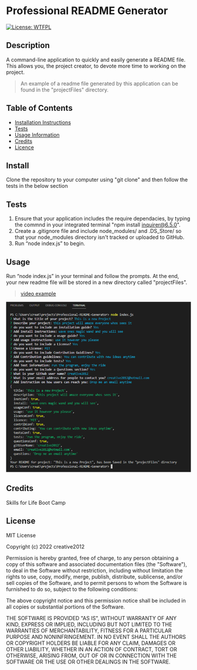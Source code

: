 # Professional README Generator
  
[![License: WTFPL](https://img.shields.io/badge/License-MIT-yellow.svg)](https://opensource.org/licenses/MIT)
## Description
A command-line application to quickly and easily generate a README file. This allows you, the project creator, to devote more time to working on the project. 
 > An example of a readme file generated by this application can be found in the "projectFiles" directory.

## Table of Contents
* [Installation Instructions](#install)
* [Tests](#tests)
* [Usage Information](#usage)
* [Credits](#credits)
* [Licence](#license)

## Install
Clone the repository to your computer using "git clone" and then follow the tests in the below section

## Tests
1.  Ensure that your application includes the require dependacies, by typing the commnd in your integrated terminal "npm install inquirer@6.5.0".
2.  Create a .gitignore file and include node_modules/ and .DS_Store/ so that your node_modules directory isn't tracked or uploaded to GitHub.
3.  Run “node index.js” to begin.

## Usage
Run “node index.js” in your terminal and follow the prompts. At the end, your new readme file will be stored in a new directory called "projectFiles".
> [video example](https://drive.google.com/file/d/1EanLbgPuhWtJ86yLs7YLJnxTQJDADPLF/view)

![License: WTFPL](./images/screenShot.png)

## Credits

Skills for Life Boot Camp

## License

MIT License

Copyright (c) 2022 creative2012

Permission is hereby granted, free of charge, to any person obtaining a copy
of this software and associated documentation files (the "Software"), to deal
in the Software without restriction, including without limitation the rights
to use, copy, modify, merge, publish, distribute, sublicense, and/or sell
copies of the Software, and to permit persons to whom the Software is
furnished to do so, subject to the following conditions:

The above copyright notice and this permission notice shall be included in all
copies or substantial portions of the Software.

THE SOFTWARE IS PROVIDED "AS IS", WITHOUT WARRANTY OF ANY KIND, EXPRESS OR
IMPLIED, INCLUDING BUT NOT LIMITED TO THE WARRANTIES OF MERCHANTABILITY,
FITNESS FOR A PARTICULAR PURPOSE AND NONINFRINGEMENT. IN NO EVENT SHALL THE
AUTHORS OR COPYRIGHT HOLDERS BE LIABLE FOR ANY CLAIM, DAMAGES OR OTHER
LIABILITY, WHETHER IN AN ACTION OF CONTRACT, TORT OR OTHERWISE, ARISING FROM,
OUT OF OR IN CONNECTION WITH THE SOFTWARE OR THE USE OR OTHER DEALINGS IN THE
SOFTWARE.
